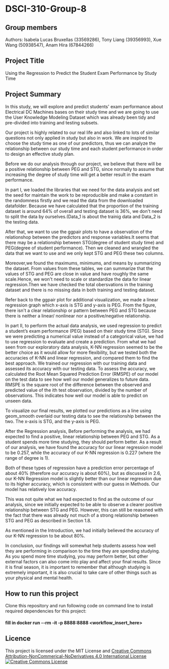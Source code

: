 # DSCI-310-Group-8
## Group members

Authors: 
Isabela Lucas Bruxellas (33569286),
Tony Liang (39356993),
Xue Wang (50938547),
Anam Hira (67844266)<br/>

## Project Title
Using the Regression to Predict the Student Exam Performance by Study Time


## Project Summary 
In this study, we will explore and predict students' exam performance about Electrical DC Machines bases on their study time and we are going to use the User Knowledge Modeling Dataset which was already been tidy and pre-divided into training and testing subsets.

Our project is highly related to our real life and also linked to lots of similar questions not only applied in study but also in work. We are inspired to choose the study time as one of our predictors, thus we can analyze the relationship between our study time and each student performance in order to design an effective study plan.

Before we do our analysis through our project, we believe that there will be a positive relationship between PEG and STG, since normally to assume that increasing the degree of study time will get a better result in the exam performance.

In part I, we loaded the libraries that we need for the data analysis and set the seed for maintain the work to be reproducible and make a constant in the randomness firstly and we read the data from the downloaded datafolder. Because we have calculated that the proportion of the training dataset is around 64% of overall and testing dataset is 36%, we don't need to split the data by ourselves.(Data_1 is about the trainig data and Data_2 is the testing data.

After that, we want to use the ggpair plots to have a observation of the relationshop between the predictors and response variables.It seems that there may be a relationship between STG(degree of student study time) and PEG(degree of student performance). Then we cleaned and wrangled the data that we want to use and we only kept STG and PEG these two columns.

Moreover,we found the maximums, minimums, and means by summarizing the dataset. From values from these tables, we can summarize that the values of STG and PEG are close in value and have roughly the same scale.Hence, we won't need to scale or standardize the data for linear regression.Then we have checked the total obersvations in the training dataset and there is no missing data in both training and testing dataset.

Refer back to the ggpair plot for additional visualization, we made a linear regression graph which x-axis is STG and y-axis is PEG. From the figure, there isn't a clear relationship or pattern between PEG and STG because there is neither a linear/ nonlinear nor a positive/negative relationship.


In part II, to perform the actual data analysis, we used regression to predict a student’s exam performance (PEG) based on their study time (STG). Since we were predicting a numerical value instead of a categorical value, we had to use regression to evaluate and create a prediction. From what we had seen from our exploratory data analysis, K-NN regression seemed to be the better choice as it would allow for more flexibility, but we tested both the accuracies of K-NN and linear regression, and compared them to find the best approach. We trained our regression with our training data and assessed its accuracy with our testing data. To assess the accuracy, we calculated the Root Mean Squared Prediction Error (RMSPE) of our model on the test data to see how well our model generalizes to future data. RMSPE is the square root of the difference between the observed and predicted value of the ith test observation, divided by the number of observations. This indicates how well our model is able to predict on unseen data.

To visualize our final results, we plotted our predictions as a line using geom_smooth overlaid our testing data to see the relationship between the two. The x-axis is STG, and the y-axis is PEG.

After the Regression analysis, Before performing the analysis, we had expected to find a positive, linear relationship between PEG and STG. As a student spends more time studying, they should perform better. As a result of our analysis, we have found the accuracy for our linear regression model to be 0.257, while the accuracy of our K-NN regression is 0.227 (where the range of degree is 1).

Both of these types of regression have a prediction error percentage of about 40% (therefore our accuracy is about 60%), but as discussed in 2.6, our K-NN Regression model is slightly better than our linear regression due to its higher accuracy, which is consistent with our guess in Methods. Our model has relatively low accuracy.

This was not quite what we had expected to find as the outcome of our analysis, since we initially expected to be able to observe a clearer positive relationship between STG and PEG. However, this can still be reasoned with the fact that there was already not much of a strong relationship between STG and PEG as described in Section 1.8.

As mentioned in the Introduction, we had initially believed the accuracy of our K-NN regression to be about 80%. 

In conclusion, our findings will somewhat help students assess how well they are performing in comparison to the time they are spending studying. As you spend more time studying, you may perform better, but other external factors can also come into play and affect your final results. Since it is final season, it is important to remember that although studying is extremely important, it is also crucial to take care of other things such as your physical and mental health.


## How to run this project
Clone this repository and run following code on command line to install required dependencies for this project:

#### fill in docker run --rm -it -p 8888:8888 <workflow_insert_here>


## Licence
This project is licensed under the MIT License and [Creative Commons Attribution-NonCommerical-NoDerivatives 4.0 International License](https://creativecommons.org/licenses/by-nc-nd/4.0/)
<a rel="license" href="http://creativecommons.org/licenses/by-nc-nd/4.0/"><img alt="Creative Commons License" style="border-width:1" src="https://i.creativecommons.org/l/by-nc-nd/4.0/88x31.png" /></a><br />

